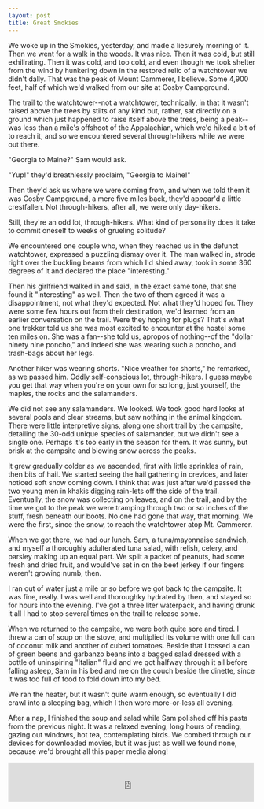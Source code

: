 ```yaml
---
layout: post
title: Great Smokies
---
```


We woke up in the Smokies, yesterday, and made a liesurely morning of it. Then we went for a walk in the woods. It was nice. Then it was cold, but still exhilirating. Then it was cold, and too cold, and even though we took shelter from the wind by hunkering down in the restored relic of a watchtower we didn't dally. That was the peak of Mount Cammerer, I believe. Some 4,900 feet, half of which we'd walked from our site at Cosby Campground.

The trail to the watchtower--not a watchtower, technically, in that it wasn't raised above the trees by stilts of any kind but, rather, sat directly on a ground which just happened to raise itself above the trees, being a peak--was less than a mile's offshoot of the Appalachian, which we'd hiked a bit of to reach it, and so we encountered several through-hikers while we were out there.

"Georgia to Maine?" Sam would ask.

"Yup!" they'd breathlessly proclaim, "Georgia to Maine!"

Then they'd ask us where we were coming from, and when we told them it was Cosby Campground, a mere five miles back, they'd appear'd a little crestfallen. Not through-hikers, after all, we were only day-hikers.

Still, they're an odd lot, through-hikers. What kind of personality does it take to commit oneself to weeks of grueling solitude?

We encountered one couple who, when they reached us in the defunct watchtower, expressed a puzzling dismay over it. The man walked in, strode right over the buckling beams from which I'd shied away, took in some 360 degrees of it and declared the place "interesting."

Then his girlfriend walked in and said, in the exact same tone, that she found it "interesting" as well. Then the two of them agreed it was a disappointment, not what they'd expected. Not what they'd hoped for. They were some few hours out from their destination, we'd learned from an earlier conversation on the trail. Were they hoping for plugs? That's what one trekker told us she was most excited to encounter at the hostel some ten miles on. She was a fan--she told us, apropos of nothing--of the "dollar ninety nine poncho," and indeed she was wearing such a poncho, and trash-bags about her legs.

Another hiker was wearing shorts. "Nice weather for shorts," he remarked, as we passed him. Oddly self-conscious lot, through-hikers. I guess maybe you get that way when you're on your own for so long, just yourself, the maples, the rocks and the salamanders.

We did not see any salamanders. We looked. We took good hard looks at several pools and clear streams, but saw nothing in the animal kingdom. There were little interpretive signs, along one short trail by the campsite, detailing the 30-odd unique species of salamander, but we didn't see a single one. Perhaps it's too early in the season for them. It was sunny, but brisk at the campsite and blowing snow across the peaks.

It grew gradually colder as we ascended, first with little sprinkles of rain, then bits of hail. We started seeing the hail gathering in crevices, and later noticed soft snow coming down. I think that was just after we'd passed the two young men in khakis digging rain-lets off the side of the trail. Eventually, the snow was collecting on leaves, and on the trail, and by the time we got to the peak we were tramping through two or so inches of the stuff, fresh beneath our boots. No one had gone that way, that morning. We were the first, since the snow, to reach the watchtower atop Mt. Cammerer.

When we got there, we had our lunch. Sam, a tuna/mayonnaise sandwich, and myself a thoroughly adulterated tuna salad, with relish, celery, and parsley making up an equal part. We split a packet of peanuts, had some fresh and dried fruit, and would've set in on the beef jerkey if our fingers weren't growing numb, then.

I ran out of water just a mile or so before we got back to the campsite. It was fine, really. I was well and thoroughky hydrated by then, and stayed so for hours into the evening. I've got a three liter waterpack, and having drunk it all I had to stop several times on the trail to release some.

When we returned to the campsite, we were both quite sore and tired. I threw a can of soup on the stove, and multiplied its volume with one full can of coconut milk and another of cubed tomatoes. Beside that I tossed a can of green beens and garbanzo beans into a bagged salad dressed with a bottle of uninspiring "Italian" fluid and we got halfway through it all before falling asleep, Sam in his bed and me on the couch beside the dinette, since it was too full of food to fold down into my bed.

We ran the heater, but it wasn't quite warm enough, so eventually I did crawl into a sleeping bag, which I then wore more-or-less all evening.

After a nap, I finished the soup and salad while Sam polished off his pasta from the previous night. It was a relaxed evening, long hours of reading, gazing out windows, hot tea, contemplating birds. We combed through our devices for downloaded movies, but it was just as well we found none, because we'd brought all this paper media along!

<iframe src="https://open.spotify.com/embed/track/0m1LRHhVvzNXQNcFzgM0Hm" width="500" height="80" frameborder="0" allowtransparency="true" allow="encrypted-media"></iframe>
